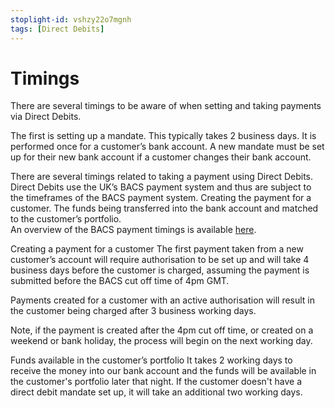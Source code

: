 ```yaml
---
stoplight-id: vshzy22o7mgnh
tags: [Direct Debits]
---
```


# Timings

There are several timings to be aware of when setting and taking payments via Direct Debits.

The first is setting up a mandate.  This typically takes 2 business days.  It is performed once for a customer’s bank account.  A new mandate must be set up for their new bank account if a customer changes their bank account.

There are several timings related to taking a payment using Direct Debits.  Direct Debits use the UK’s BACS payment system and thus are subject to the timeframes of the BACS payment system.
Creating the payment for a customer. 
The funds being transferred into the bank account and matched to the customer’s portfolio.  
An overview of the BACS payment timings is available <a href="https://hub.gocardless.com/s/article/United-Kingdom-Bacs-payment-timings?language=en_GB">here</a>.

Creating a payment for a customer
The first payment taken from a new customer’s account will require authorisation to be set up and will take 4 business days before the customer is charged, assuming the payment is submitted before the BACS cut off time of 4pm GMT.

Payments created for a customer with an active authorisation will result in the customer being charged after 3 business working days.

Note, if the payment is created after the 4pm cut off time, or created on a weekend or bank holiday, the process will begin on the next working day.

Funds available in the customer’s portfolio
It takes 2 working days to receive the money into our bank account and the funds will be available in the customer's portfolio later that night. If the customer doesn't have a direct debit mandate set up, it will take an additional two working days.